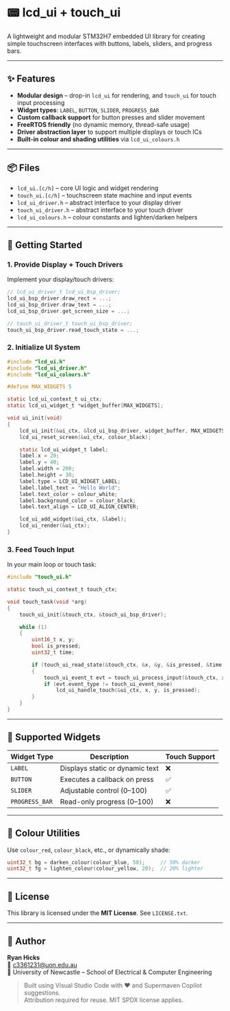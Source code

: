 # 📟 lcd_ui + touch_ui

A lightweight and modular STM32H7 embedded UI library for creating simple touchscreen interfaces with buttons, labels, sliders, and progress bars.

---

## ✨ Features

- **Modular design** – drop-in `lcd_ui` for rendering, and `touch_ui` for touch input processing
- **Widget types**: `LABEL`, `BUTTON`, `SLIDER`, `PROGRESS_BAR`
- **Custom callback support** for button presses and slider movement
- **FreeRTOS friendly** (no dynamic memory, thread-safe usage)
- **Driver abstraction layer** to support multiple displays or touch ICs
- **Built-in colour and shading utilities** via `lcd_ui_colours.h`

---

## 📦 Files

- `lcd_ui.[c/h]` – core UI logic and widget rendering
- `touch_ui.[c/h]` – touchscreen state machine and input events
- `lcd_ui_driver.h` – abstract interface to your display driver
- `touch_ui_driver.h` – abstract interface to your touch driver
- `lcd_ui_colours.h` – colour constants and lighten/darken helpers

---

## 🚀 Getting Started

### 1. Provide Display + Touch Drivers

Implement your display/touch drivers:

```c
// lcd_ui_driver_t lcd_ui_bsp_driver;
lcd_ui_bsp_driver.draw_rect = ...;
lcd_ui_bsp_driver.draw_text = ...;
lcd_ui_bsp_driver.get_screen_size = ...;
```

```c
// touch_ui_driver_t touch_ui_bsp_driver;
touch_ui_bsp_driver.read_touch_state = ...;
```

### 2. Initialize UI System

```c
#include "lcd_ui.h"
#include "lcd_ui_driver.h"
#include "lcd_ui_colours.h"

#define MAX_WIDGETS 5

static lcd_ui_context_t ui_ctx;
static lcd_ui_widget_t *widget_buffer[MAX_WIDGETS];

void ui_init(void)
{
	lcd_ui_init(&ui_ctx, &lcd_ui_bsp_driver, widget_buffer, MAX_WIDGETS);
	lcd_ui_reset_screen(&ui_ctx, colour_black);

	static lcd_ui_widget_t label;
	label.x = 20;
	label.y = 40;
	label.width = 200;
	label.height = 30;
	label.type = LCD_UI_WIDGET_LABEL;
	label.label_text = "Hello World";
	label.text_color = colour_white;
	label.background_color = colour_black;
	label.text_align = LCD_UI_ALIGN_CENTER;

	lcd_ui_add_widget(&ui_ctx, &label);
	lcd_ui_render(&ui_ctx);
}
```

### 3. Feed Touch Input

In your main loop or touch task:

```c
#include "touch_ui.h"

static touch_ui_context_t touch_ctx;

void touch_task(void *arg)
{
	touch_ui_init(&touch_ctx, &touch_ui_bsp_driver);

	while (1)
	{
		uint16_t x, y;
		bool is_pressed;
		uint32_t time;

		if (touch_ui_read_state(&touch_ctx, &x, &y, &is_pressed, &time))
		{
			touch_ui_event_t evt = touch_ui_process_input(&touch_ctx, x, y, is_pressed, time);
			if (evt.event_type != touch_ui_event_none)
				lcd_ui_handle_touch(&ui_ctx, x, y, is_pressed);
		}
	}
}
```

---

## 🧱 Supported Widgets

| Widget Type     | Description                             | Touch Support |
|------------------|-----------------------------------------|----------------|
| `LABEL`         | Displays static or dynamic text         | ❌              |
| `BUTTON`        | Executes a callback on press            | ✅              |
| `SLIDER`        | Adjustable control (0–100)              | ✅              |
| `PROGRESS_BAR`  | Read-only progress (0–100)              | ❌              |

---

## 🎨 Colour Utilities

Use `colour_red`, `colour_black`, etc., or dynamically shade:

```c
uint32_t bg = darken_colour(colour_blue, 50);     // 50% darker
uint32_t fg = lighten_colour(colour_yellow, 20);  // 20% lighter
```

---

## 📄 License

This library is licensed under the **MIT License**. See `LICENSE.txt`.

---

## 🧠 Author

**Ryan Hicks**  
📧 c3361231@uon.edu.au  
🏫 University of Newcastle – School of Electrical & Computer Engineering

> Built using Visual Studio Code with ❤️ and Supermaven Copilot suggestions.  
> Attribution required for reuse. MIT SPDX license applies.
